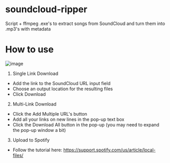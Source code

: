 # soundcloud-ripper
Script + ffmpeg .exe's to extract songs from SoundCloud and turn them into .mp3's with metadata

# How to use
![image](https://github.com/user-attachments/assets/3432bd2c-0974-4c47-9ea5-f3dcf29f471f)

1. Single Link Download
- Add the link to the SoundCloud URL input field
- Choose an output location for the resulting files
- Click Download

2. Multi-Link Download
- Click the Add Multiple URL's button
- Add all your links on new lines in the pop-up text box 
- Click the Download All button in the pop-up (you may need to expand the pop-up window a bit)

3. Upload to Spotify
- Follow the tutorial here: https://support.spotify.com/us/article/local-files/
